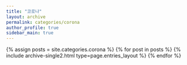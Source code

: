 ```yaml
---
title: "코로나"
layout: archive
permalink: categories/corona
author_profile: true
sidebar_main: true
---
```



{% assign posts = site.categories.corona %}
{% for post in posts %} {% include archive-single2.html type=page.entries_layout %} {% endfor %}
